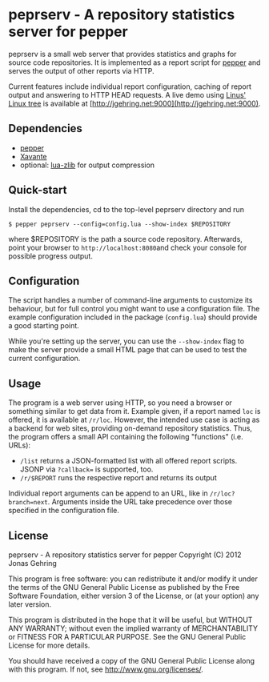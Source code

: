 peprserv - A repository statistics server for pepper
====================================================

peprserv is a small web server that provides statistics and graphs
for source code repositories. It is implemented as a report script for 
[pepper](http://scm-pepper.sourceforge.net) and serves the output of
other reports via HTTP.

Current features include individual report configuration, caching of
report output and answering to HTTP HEAD requests. A live demo using
[Linus' Linux tree](http://git.kernel.org/?p=linux/kernel/git/torvalds/linux.git)
is available at [http://jgehring.net:9000](http://jgehring.net:9000).


Dependencies
------------
-   [pepper](http://scm-pepper.sourceforge.net)
-   [Xavante](http://keplerproject.github.com/xavante/)
-   optional: [lua-zlib](https://github.com/brimworks/lua-zlib) for output
    compression 


Quick-start
-----------
Install the dependencies, cd to the top-level peprserv directory and run

	$ pepper peprserv --config=config.lua --show-index $REPOSITORY

where $REPOSITORY is the path a source code repository. Afterwards,
point your browser to `http://localhost:8080`and check your console for
possible progress output.


Configuration
-------------
The script handles a number of command-line arguments to customize its
behaviour, but for full control you might want to use a configuration
file. The example configuration included in the package (`config.lua`)
should provide a good starting point.

While you're setting up the server, you can use the `--show-index` flag
to make the server provide a small HTML page that can be used to test
the current configuration.


Usage
-----
The program is a web server using HTTP, so you need a browser or something
similar to get data from it. Example given, if a report named `loc` is
offered, it is available at `/r/loc`. However, the intended use case
is acting as a backend for web sites, providing on-demand repository
statistics.  Thus, the program offers a small API containing the following
"functions" (i.e. URLs):

-   `/list` returns a JSON-formatted list with all offered report
     scripts. JSONP via `?callback=` is supported, too.
-   `/r/$REPORT` runs the respective report and returns its output

Individual report arguments can be append to an URL, like in
`/r/loc?branch=next`.  Arguments inside the URL take precedence over
those specified in the configuration file.


License
-------
peprserv - A repository statistics server for pepper
Copyright (C) 2012 Jonas Gehring

This program is free software: you can redistribute it and/or modify
it under the terms of the GNU General Public License as published by
the Free Software Foundation, either version 3 of the License, or
(at your option) any later version.

This program is distributed in the hope that it will be useful,
but WITHOUT ANY WARRANTY; without even the implied warranty of
MERCHANTABILITY or FITNESS FOR A PARTICULAR PURPOSE.  See the 
GNU General Public License for more details.

You should have received a copy of the GNU General Public License
along with this program.  If not, see <http://www.gnu.org/licenses/>.                                                                       
